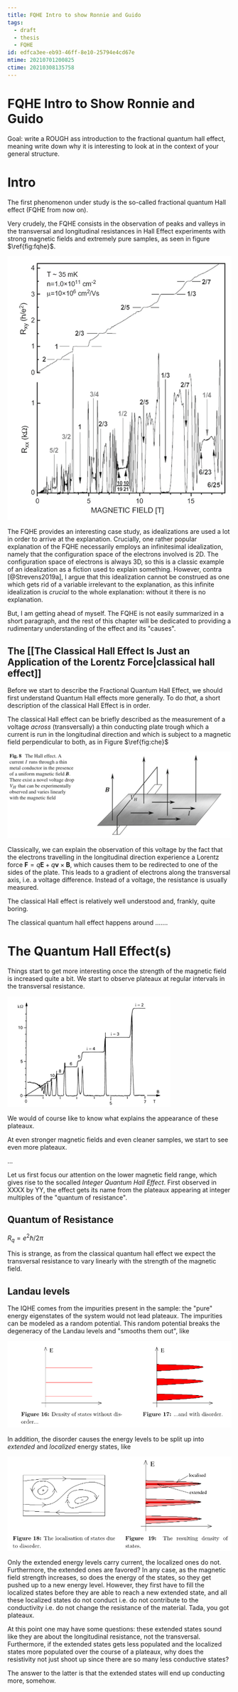 ```yaml
---
title: FQHE Intro to show Ronnie and Guido
tags:
  - draft
  - thesis
  - FQHE
id: edfca3ee-eb93-46ff-8e10-25794e4cd67e
mtime: 20210701200825
ctime: 20210308135758
---
```


# FQHE Intro to Show Ronnie and Guido

Goal: write a ROUGH ass introduction to the fractional quantum hall effect, meaning write down why it is interesting to look at in the context of your general structure.

# Intro

The first phenomenon under study is the so-called fractional quantum Hall effect (FQHE from now on).

Very crudely, the FQHE consists in the observation of peaks and valleys in the transversal and longitudinal resistances in Hall Effect experiments with strong magnetic fields and extremely pure samples, as seen in figure $\ref{fig:fqhe}$.

![](./media/fqhe.png "The plateuax of the FQHE")

The FQHE provides an interesting case study, as idealizations are used a lot in order to arrive at the explanation. Crucially, one rather popular explanation of the FQHE necessarily employs an infinitesimal idealization, namely that the configuration space of the electrons involved is 2D. The configuration space of electrons is always 3D, so this is a classic example of an idealization as a fiction used to explain something. However, contra [@Strevens2019a], I argue that this idealization cannot be construed as one which gets rid of a variable irrelevant to the explanation, as this infinite idealization is _crucial_ to the whole explanation: without it there is no explanation.

But, I am getting ahead of myself. The FQHE is not easily summarized in a short paragraph, and the rest of this chapter will be dedicated to providing a rudimentary understanding of the effect and its "causes".

## The [[The Classical Hall Effect Is Just an Application of the Lorentz Force|classical hall effect]]

Before we start to describe the Fractional Quantum Hall Effect, we should first understand Quantum Hall effects more generally. To do _that_, a short description of the classical Hall Effect is in order.

The classical Hall effect can be briefly described as the measurement of a voltage _across_ (transversally) a thin conducting plate trough which a current is run in the longitudinal direction and which is subject to a magnetic field perpendicular to both, as in Figure $\ref{fig:che}$

![](./media/che.png "set up of the che, stolen from  ")

Classically, we can explain the observation of this voltage by the fact that the electrons travelling in the longitudinal direction experience a Lorentz force $\textbf{F} = q\textbf{E} + q\textbf{v} \times \textbf{B}$, which causes them to be redirected to one of the sides of the plate. This leads to a gradient of electrons along the transversal axis, i.e. a voltage difference. Instead of a voltage, the resistance is usually measured.

The classical Hall effect is relatively well understood and, frankly, quite boring.

The classical quantum hall effect happens around .......

# The Quantum Hall Effect(s)

Things start to get more interesting once the strength of the magnetic field is increased quite a bit. We start to observe plateaux at regular intervals in the transversal resistance.

![](./media/iqhe.png "qhe")

We would of course like to know what explains the appearance of these plateaux.

At even stronger magnetic fields and even cleaner samples, we start to see even more plateaux.

...

Let us first focus our attention on the lower magnetic field range, which gives rise to the socalled _Integer Quantum Hall Effect_. First observed in XXXX by YY, the effect gets its name from the plateaux appearing at integer multiples of the "quantum of resistance".

## Quantum of Resistance

$R_q=e^2\hbar/2\pi$

This is strange, as from the classical quantum hall effect we expect the transversal resistance to vary linearly with the strength of the magnetic field.

## Landau levels

The IQHE comes from the impurities present in the sample: the "pure" energy eigenstates of the system would not lead plateaux. The impurities can be modeled as a random potential. This random potential breaks the degeneracy of the Landau levels and "smooths them out", like

![](./media/broadlandau.png "smooth landau, stolen from Tong.")

In addition, the disorder causes the energy levels to be split up into _extended_ and _localized_ energy states, like

![](./media/breakdegen.png "extended v localized, also Tong")

Only the extended energy levels carry current, the localized ones do not. Furthermore, the extended ones are favored? In any case, as the magnetic field strength increases, so does the energy of the states, so they get pushed up to a new energy level. However, they first have to fill the localized states before they are able to reach a new extended state, and all these localized states do not conduct i.e. do not contribute to the conductivity i.e. do not change the resistance of the material. Tada, you got plateaux.

At this point one may have some questions: these extended states sound like they are about the longitudinal resistance, not the transversal. Furthermore, if the extended states gets less populated and the localized states more populated over the course of a plateaux, why does the resistivity not just shoot up since there are so many less conductive states?

The answer to the latter is that the extended states will end up conducting more, somehow.
